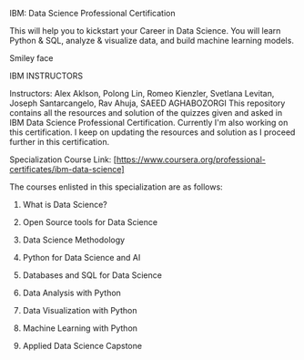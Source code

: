 IBM: Data Science Professional Certification

This will help you to kickstart your Career in Data Science. You will learn Python & SQL, analyze & visualize data, and build machine learning models.

Smiley face

IBM INSTRUCTORS

Instructors: Alex Aklson, Polong Lin, Romeo Kienzler, Svetlana Levitan, Joseph Santarcangelo, Rav Ahuja, SAEED AGHABOZORGI 
This repository contains all the resources and solution of the quizzes given and asked in IBM Data Science Professional Certification. Currently I'm also working on this certification. I keep on updating the resources and solution as I proceed further in this certification.

Specialization Course Link: [https://www.coursera.org/professional-certificates/ibm-data-science]

The courses enlisted in this specialization are as follows:

1. What is Data Science?

2. Open Source tools for Data Science

3. Data Science Methodology

4. Python for Data Science and AI

5. Databases and SQL for Data Science

6. Data Analysis with Python

7. Data Visualization with Python

8. Machine Learning with Python

9. Applied Data Science Capstone
